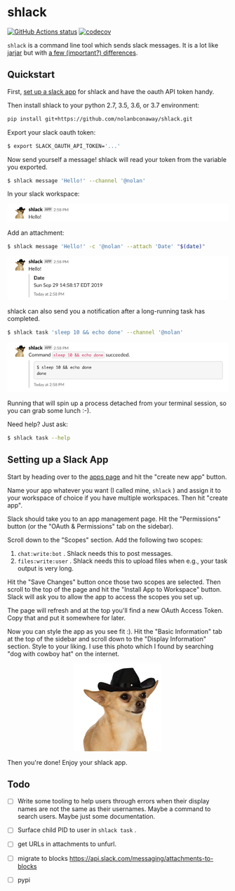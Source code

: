 # shlack

[![GitHub Actions status](https://github.com/nolanbconaway/shlack/workflows/Main%20Workflow/badge.svg)](https://github.com/nolanbconaway/shlack/actions)
[![codecov](https://codecov.io/gh/nolanbconaway/shlack/branch/master/graph/badge.svg?token=uKrscnbfoV)](https://codecov.io/gh/nolanbconaway/shlack)

`shlack` is a command line tool which sends slack messages. It is a lot like [jarjar](https://github.com/AusterweilLab/jarjar) but with [a few (important?) differences](shlack-and-jarjar.md).

## Quickstart

First, [set up a slack app](#setting-up-a-slack-app) for shlack and have the oauth API token handy.

Then install shlack to your python 2.7, 3.5, 3.6, or 3.7 environment:

``` sh
pip install git+https://github.com/nolanbconaway/shlack.git
```

Export your slack oauth token:

``` sh
$ export SLACK_OAUTH_API_TOKEN='...'
```

Now send yourself a message! shlack will read your token from the variable you exported.

``` sh
$ shlack message 'Hello!' --channel '@nolan'
```

In your slack workspace:

<p align="center">
  <img src="img/hello.png">
</p>

Add an attachment:

``` sh
$ shlack message 'Hello!' -c '@nolan' --attach 'Date' "$(date)"
```

<p align="center">
  <img src="img/hello_with_attach.png">
</p>

shlack can also send you a notification after a long-running task has completed.

``` sh
$ shlack task 'sleep 10 && echo done' --channel '@nolan'
```

<p align="center">
  <img src="img/sleep_10.png">
</p>

Running that will spin up a process detached from your terminal session, so you can  grab some lunch :-).

Need help? Just ask:

``` sh
$ shlack task --help
```

## Setting up a Slack App

Start by heading over to the [apps page](https://api.slack.com/apps) and hit the "create new app" button.

Name your app whatever you want (I called mine, `shlack` ) and assign it to your workspace of choice if you have multiple workspaces. Then hit "create app".

Slack should take you to an app management page. Hit the "Permissions" button (or the "OAuth & Permissions" tab on the sidebar).

Scroll down to the "Scopes" section. Add the following two scopes:

1. `chat:write:bot` . Shlack needs this to post messages.
2. `files:write:user` . Shlack needs this to upload files when e.g., your task output is very long.

Hit the "Save Changes" button once those two scopes are selected. Then scroll to the top of the page and hit the "Install App to Workspace" button. Slack will ask you to allow the app to access the scopes you set up.

The page will refresh and at the top you'll find a new OAuth Access Token. Copy that and put it somewhere for later.

Now you can style the app as you see fit :). Hit the "Basic Information" tab at the top of the sidebar and scroll down to the "Display Information" section. Style to your liking. I use this photo which I found by searching "dog with cowboy hat" on the internet.

<p align="center">
  <a href='img/hero.png'><img src="img/hero.png" width="200" height="200"></a>
</p>

Then you're done! Enjoy your shlack app.

## Todo

* [ ] Write some tooling to help users through errors when their display names are not the same as their usernames. Maybe a command to search users. Maybe just some documentation.
* [ ] Surface child PID to user in `shlack task` .
* [ ] get URLs in attachments to unfurl.
* [ ] migrate to blocks https://api.slack.com/messaging/attachments-to-blocks
* [ ] pypi

